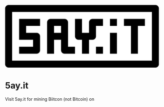 <center><img src="https://raw.githubusercontent.com/KLA6/5ay.it/main/logo.svg"></center>

# 5ay.it
Visit 5ay.it for mining Biitcon (not Bitcoin) on

